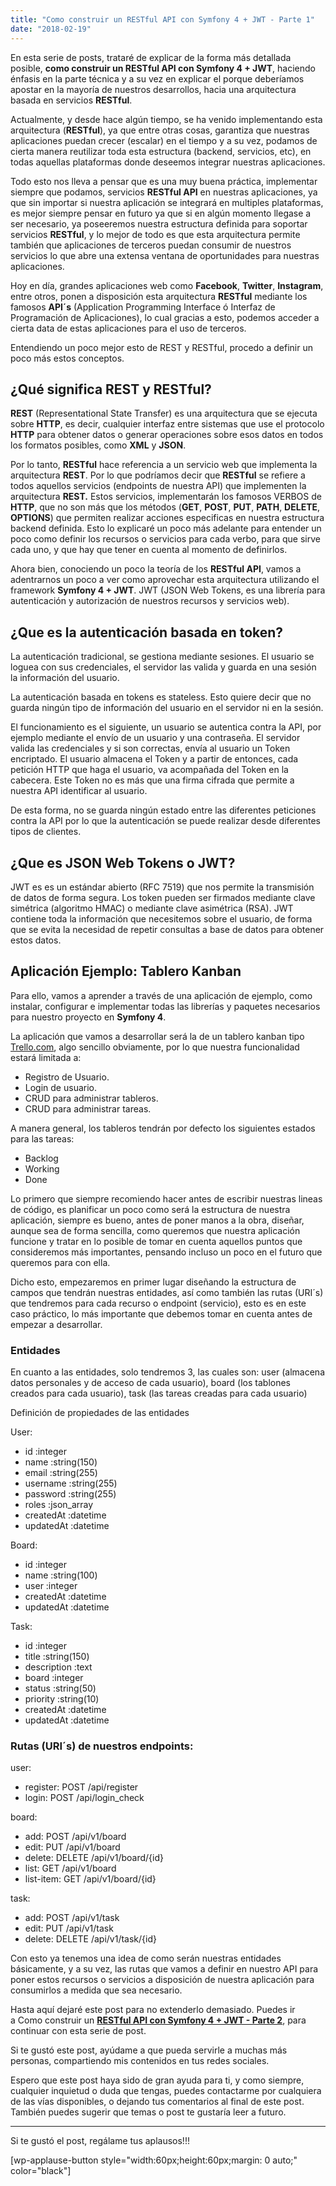 ```yaml
---
title: "Como construir un RESTful API con Symfony 4 + JWT - Parte 1"
date: "2018-02-19"
---
```


En esta serie de posts, trataré de explicar de la forma más detallada posible, **como construir un RESTful API con Symfony 4 + JWT**, haciendo énfasis en la parte técnica y a su vez en explicar el porque deberíamos apostar en la mayoría de nuestros desarrollos, hacia una arquitectura basada en servicios **RESTful**.

Actualmente, y desde hace algún tiempo, se ha venido implementando esta arquitectura (**RESTful**), ya que entre otras cosas, garantiza que nuestras aplicaciones puedan crecer (escalar) en el tiempo y a su vez, podamos de cierta manera reutilizar toda esta estructura (backend, servicios, etc), en todas aquellas plataformas donde deseemos integrar nuestras aplicaciones.

Todo esto nos lleva a pensar que es una muy buena práctica, implementar siempre que podamos, servicios **RESTful API** en nuestras aplicaciones, ya que sin importar si nuestra aplicación se integrará en multiples plataformas, es mejor siempre pensar en futuro ya que si en algún momento llegase a ser necesario, ya poseeremos nuestra estructura definida para soportar servicios **RESTful**, y lo mejor de todo es que esta arquitectura permite también que aplicaciones de terceros puedan consumir de nuestros servicios lo que abre una extensa ventana de oportunidades para nuestras aplicaciones.

Hoy en día, grandes aplicaciones web como **Facebook**, **Twitter**, **Instagram**, entre otros, ponen a disposición esta arquitectura **RESTful** mediante los famosos **API´s** (Application Programming Interface ó Interfaz de Programación de Aplicaciones), lo cual gracias a esto, podemos acceder a cierta data de estas aplicaciones para el uso de terceros.

Entendiendo un poco mejor esto de REST y RESTful, procedo a definir un poco más estos conceptos.

## ¿Qué significa REST y RESTful?

**REST** (Representational State Transfer) es una arquitectura que se ejecuta sobre **HTTP**, es decir, cualquier interfaz entre sistemas que use el protocolo **HTTP** para obtener datos o generar operaciones sobre esos datos en todos los formatos posibles, como **XML** y **JSON**. 

Por lo tanto, **RESTful** hace referencia a un servicio web que implementa la arquitectura **REST**. Por lo que podríamos decir que **RESTful** se refiere a todos aquellos servicios (endpoints de nuestra API) que implementen la arquitectura **REST.** Estos servicios, implementarán los famosos VERBOS de **HTTP**, que no son más que los métodos (**GET**, **POST**, **PUT**, **PATH**, **DELETE**, **OPTIONS**) que permiten realizar acciones especificas en nuestra estructura backend definida. Esto lo explicaré un poco más adelante para entender un poco como definir los recursos o servicios para cada verbo, para que sirve cada uno, y que hay que tener en cuenta al momento de definirlos.

Ahora bien, conociendo un poco la teoría de los **RESTful API**, vamos a adentrarnos un poco a ver como aprovechar esta arquitectura utilizando el framework **Symfony 4 + JWT**. JWT (JSON Web Tokens, es una librería para autenticación y autorización de nuestros recursos y servicios web).

## **¿Que es la autenticación basada en token?**

La autenticación tradicional, se gestiona mediante sesiones. El usuario se loguea con sus credenciales, el servidor las valida y guarda en una sesión la información del usuario.

La autenticación basada en tokens es stateless. Esto quiere decir que no guarda ningún tipo de información del usuario en el servidor ni en la sesión.

El funcionamiento es el siguiente, un usuario se autentica contra la API, por ejemplo mediante el envío de un usuario y una contraseña. El servidor valida las credenciales y si son correctas, envía al usuario un Token encriptado. El usuario almacena el Token y a partir de entonces, cada petición HTTP que haga el usuario, va acompañada del Token en la cabecera. Este Token no es más que una firma cifrada que permite a nuestra API identificar al usuario.

De esta forma, no se guarda ningún estado entre las diferentes peticiones contra la API por lo que la autenticación se puede realizar desde diferentes tipos de clientes.

## **¿Que es JSON Web Tokens o JWT?**

JWT es es un estándar abierto (RFC 7519) que nos permite la transmisión de datos de forma segura. Los token pueden ser firmados mediante clave simétrica (algoritmo HMAC) o mediante clave asimétrica (RSA). JWT contiene toda la información que necesitemos sobre el usuario, de forma que se evita la necesidad de repetir consultas a base de datos para obtener estos datos.

## Aplicación Ejemplo: Tablero Kanban

Para ello, vamos a aprender a través de una aplicación de ejemplo, como instalar, configurar e implementar todas las librerías y paquetes necesarios para nuestro proyecto en **Symfony 4**.

La aplicación que vamos a desarrollar será la de un tablero kanban tipo [Trello.com](https://trello.com/), algo sencillo obviamente, por lo que nuestra funcionalidad estará limitada a:

- Registro de Usuario.
- Login de usuario.
- CRUD para administrar tableros.
- CRUD para administrar tareas.

A manera general, los tableros tendrán por defecto los siguientes estados para las tareas:

- Backlog
- Working
- Done

Lo primero que siempre recomiendo hacer antes de escribir nuestras lineas de código, es planificar un poco como será la estructura de nuestra aplicación, siempre es bueno, antes de poner manos a la obra, diseñar, aunque sea de forma sencilla, como queremos que nuestra aplicación funcione y tratar en lo posible de tomar en cuenta aquellos puntos que consideremos más importantes, pensando incluso un poco en el futuro que queremos para con ella.

Dicho esto, empezaremos en primer lugar diseñando la estructura de campos que tendrán nuestras entidades, así como también las rutas (URI´s) que tendremos para cada recurso o endpoint (servicio), esto es en este caso práctico, lo más importante que debemos tomar en cuenta antes de empezar a desarrollar.

### Entidades

En cuanto a las entidades, solo tendremos 3, las cuales son: user (almacena datos personales y de acceso de cada usuario), board (los tablones creados para cada usuario), task (las tareas creadas para cada usuario)

Definición de propiedades de las entidades

User:
 - id :integer
 - name :string(150)
 - email :string(255)
 - username :string(255) 
 - password :string(255)
 - roles :json\_array 
 - createdAt :datetime
 - updatedAt :datetime

Board:
 - id :integer
 - name :string(100)
 - user :integer
 - createdAt :datetime
 - updatedAt :datetime

Task:
 - id :integer
 - title :string(150)
 - description :text
 - board :integer 
 - status :string(50)
 - priority :string(10)
 - createdAt :datetime
 - updatedAt :datetime

### Rutas (URI´s) de nuestros endpoints:

user:
 - register: POST /api/register
 - login: POST /api/login\_check

board:
 - add: POST /api/v1/board
 - edit: PUT /api/v1/board
 - delete: DELETE /api/v1/board/{id}
 - list: GET /api/v1/board
 - list-item: GET /api/v1/board/{id}

task:
 - add: POST /api/v1/task
 - edit: PUT /api/v1/task
 - delete: DELETE /api/v1/task/{id}

Con esto ya tenemos una idea de como serán nuestras entidades básicamente, y a su vez, las rutas que vamos a definir en nuestro API para poner estos recursos o servicios a disposición de nuestra aplicación para consumirlos a medida que sea necesario.

Hasta aquí dejaré este post para no extenderlo demasiado. Puedes ir a Como construir un [**RESTful API con Symfony 4 + JWT - Parte 2**](https://www.franciscougalde.com/2018/02/19/construir-restful-api-symfony-4-jwt-parte-2/), para continuar con esta serie de post.

Si te gustó este post, ayúdame a que pueda servirle a muchas más personas, compartiendo mis contenidos en tus redes sociales.

Espero que este post haya sido de gran ayuda para ti, y como siempre, cualquier inquietud o duda que tengas, puedes contactarme por cualquiera de las vías disponibles, o dejando tus comentarios al final de este post. También puedes sugerir que temas o post te gustaría leer a futuro. 

* * *

Si te gustó el post, regálame tus aplausos!!!

\[wp-applause-button style="width:60px;height:60px;margin: 0 auto;" color="black"\]
